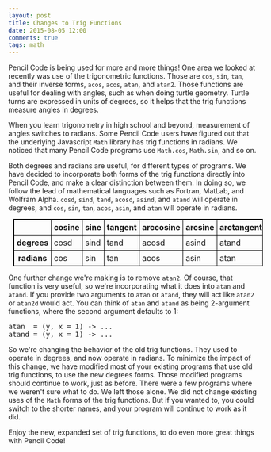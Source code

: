 ```yaml
---
layout: post
title: Changes to Trig Functions
date: 2015-08-05 12:00
comments: true
tags: math
---
```


Pencil Code is being used for more and more things! One area we looked at recently was use of the trigonometric functions.
Those are `cos`, `sin`, `tan`, and their inverse forms, `acos`, `acos`, `atan`, and `atan2`. Those functions are useful
for dealing with angles, such as when doing turtle geometry. Turtle turns are expressed in units of degrees, so it helps
that the trig functions measure angles in degrees.

When you learn trigonometry in high school and beyond, measurement of angles switches to radians. Some Pencil Code users
have figured out that the underlying Javascript `Math` library has trig functions in radians. We noticed that
many Pencil Code programs use `Math.cos`, `Math.sin`, and so on.

Both degrees and radians are useful, for different types of programs. We have decided to incorporate both forms of the
trig functions directly into Pencil Code, and make a clear distinction between them. In doing so, we follow the lead of
mathematical languages such as Fortran, MatLab, and Wolfram Alpha. `cosd`, `sind`, `tand`, `acosd`, `asind`, and `atand`
will operate in degrees, and `cos`, `sin`, `tan`, `acos`, `asin`, and `atan` will operate in radians.

<style>
  table {
      margin: 10px;
  }
  table, th, td {
      border: 1px solid black;
      border-collapse: collapse;
  }
  th, td {
      padding: 5px;
  }
</style>
<table>
  <tr>
    <th></th>
    <th>cosine</th>
    <th>sine</th>
    <th>tangent</th>
    <th>arccosine</th>
    <th>arcsine</th>
    <th>arctangent</th>
  </tr>
  <tr>
    <th>degrees</th>
    <td>cosd</td>
    <td>sind</td>
    <td>tand</td>
    <td>acosd</td>
    <td>asind</td>
    <td>atand</td>
  </tr>
  <tr>
    <th>radians</th>
    <td>cos</td>
    <td>sin</td>
    <td>tan</td>
    <td>acos</td>
    <td>asin</td>
    <td>atan</td>
  </tr>
</table>

One further change we're making is to remove `atan2`. Of course, that function is very useful, so we're
incorporating what it does into `atan` and `atand`. If you provide two arguments to `atan`
or `atand`, they will act like `atan2` or `atan2d` would act. You can think of
`atan` and `atand` as being 2-argument functions, where the second argument defaults to 1:

<pre class="examp">
atan  = (y, x = 1) -> ...
atand = (y, x = 1) -> ...
</pre>

So we're changing the behavior of the old trig functions. They used to operate in degrees, and now operate in radians.
To minimize the impact of this change, we have modified most of your existing programs that use old trig functions, to use
the new degrees forms. Those modified programs should continue to work, just as before. There were a few programs where we
weren't sure what to do. We left those alone. We did not change existing uses of the `Math` forms of the trig
functions. But if you wanted to, you could switch to the shorter names, and your program will continue to work as it did.

Enjoy the new, expanded set of trig functions, to do even more great things with Pencil Code!
